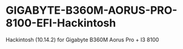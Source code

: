 # GIGABYTE-B360M-AORUS-PRO-8100-EFI-Hackintosh
Hackintosh (10.14.2) for Gigabyte B360M Aorus Pro + I3 8100

